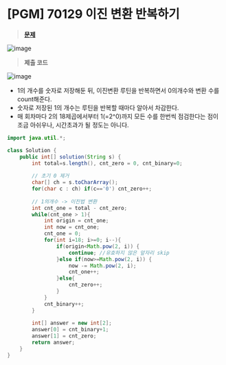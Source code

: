 # [PGM] 70129 이진 변환 반복하기

> **[문제](https://programmers.co.kr/learn/courses/30/lessons/70129)**
> 

![image](https://user-images.githubusercontent.com/80896077/174426895-a2da4b66-c561-4989-bec5-086acce4759d.png)

> **제출 코드**

![image](https://user-images.githubusercontent.com/80896077/174426906-d3b7c59c-6c89-4210-a76c-65cdc6186b78.png)

- 1의 개수를 숫자로 저장해둔 뒤, 이진변환 루틴을 반복하면서 0의개수와 변환 수를 count해준다.
- 숫자로 저장된 1의 개수는 루틴을 반복할 때마다 알아서 차감한다.
- 매 회차마다 2의 18제곱에서부터 1(=2^0)까지 모든 수를 한번씩 점검한다는 점이 조금 아쉬우나, 시간초과가 될 정도는 아니다.

```java
import java.util.*;

class Solution {
    public int[] solution(String s) {
        int total=s.length(), cnt_zero = 0, cnt_binary=0;
        
        // 초기 0 제거
        char[] ch = s.toCharArray();
        for(char c : ch) if(c=='0') cnt_zero++;
        
        // 1의개수 -> 이진법 변환
        int cnt_one = total - cnt_zero;
        while(cnt_one > 1){
            int origin = cnt_one;
            int now = cnt_one;
            cnt_one = 0;
            for(int i=18; i>=0; i--){
                if(origin<Math.pow(2, i)) {
                    continue; //유효하지 않은 앞자리 skip
                }else if(now>=Math.pow(2, i)) {
                    now -= Math.pow(2, i);
                    cnt_one++;
                }else{
                    cnt_zero++;
                }
            }
            cnt_binary++;
        }
        
        int[] answer = new int[2];
        answer[0] = cnt_binary+1;
        answer[1] = cnt_zero;
        return answer;
    }
}
```
